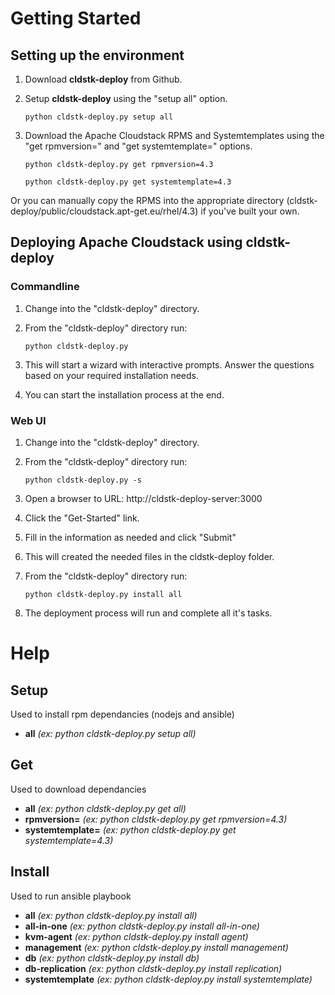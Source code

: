 # Getting Started

## Setting up the environment

1. Download **cldstk-deploy** from Github.
2. Setup **cldstk-deploy** using the "setup all" option.

    `python cldstk-deploy.py setup all`

3. Download the Apache Cloudstack RPMS and Systemtemplates using the "get rpmversion=" and "get systemtemplate=" options.

    `python cldstk-deploy.py get rpmversion=4.3`

    `python cldstk-deploy.py get systemtemplate=4.3`

Or you can manually copy the RPMS into the appropriate directory (cldstk-deploy/public/cloudstack.apt-get.eu/rhel/4.3) if you've built your own. 

## Deploying Apache Cloudstack using cldstk-deploy

### Commandline

1. Change into the "cldstk-deploy" directory.
2. From the "cldstk-deploy" directory run: 

    `python cldstk-deploy.py`

3. This will start a wizard with interactive prompts. Answer the questions based on your required installation needs.
4. You can start the installation process at the end.

### Web UI

1. Change into the "cldstk-deploy" directory.
2. From the "cldstk-deploy" directory run: 

    `python cldstk-deploy.py -s`

3. Open a browser to URL: http://cldstk-deploy-server:3000
4. Click the "Get-Started" link.
5. Fill in the information as needed and click "Submit"
6. This will created the needed files in the cldstk-deploy folder.
7. From the "cldstk-deploy" directory run: 

    `python cldstk-deploy.py install all`

8. The deployment process will run and complete all it's tasks.

# Help

## Setup

Used to install rpm dependancies (nodejs and ansible) 

- **all**  *(ex: python cldstk-deploy.py setup all)*

## Get

Used to download dependancies 

- **all** *(ex: python cldstk-deploy.py get all)*
- **rpmversion=** *(ex: python cldstk-deploy.py get rpmversion=4.3)*
- **systemtemplate=** *(ex: python cldstk-deploy.py get systemtemplate=4.3)*

## Install

Used to run ansible playbook 

- **all** *(ex: python cldstk-deploy.py install all)*
- **all-in-one** *(ex: python cldstk-deploy.py install all-in-one)*
- **kvm-agent** *(ex: python cldstk-deploy.py install agent)*
- **management** *(ex: python cldstk-deploy.py install management)*
- **db** *(ex: python cldstk-deploy.py install db)*
- **db-replication** *(ex: python cldstk-deploy.py install replication)*
- **systemtemplate** *(ex: python cldstk-deploy.py install systemtemplate)*

